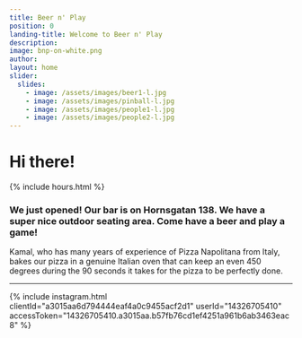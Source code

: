 ```yaml
---
title: Beer n' Play
position: 0
landing-title: Welcome to Beer n' Play
description:
image: bnp-on-white.png
author:
layout: home
slider:
  slides:
    - image: /assets/images/beer1-l.jpg
    - image: /assets/images/pinball-l.jpg
    - image: /assets/images/people1-l.jpg
    - image: /assets/images/people2-l.jpg
---
```


# Hi there!

<div class="box styled right">
    {% include hours.html %}
</div>

### We just opened! Our bar is on Hornsgatan 138. We have a super nice outdoor seating area. Come have a beer and play a game!

Kamal, who has many years of experience of Pizza Napolitana from Italy, bakes our pizza in a genuine Italian oven that can keep an even 450 degrees during the 90 seconds it takes for the pizza to be perfectly done.

<hr>

{% include instagram.html clientId="a3015aa6d794444eaf4a0c9455acf2d1" userId="14326705410" accessToken="14326705410.a3015aa.b57fb76cd1ef4251a961b6ab3463eac8" %}
